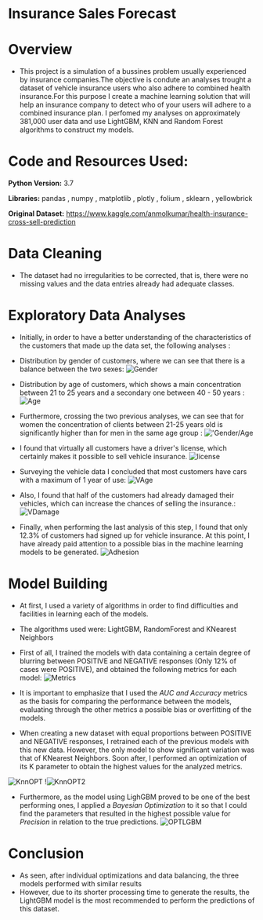 # Insurance Sales Forecast

# Overview
* This project is a simulation of a bussines problem usually experienced by insurance companies.The objective is condute an analyses trought a dataset of vehicle insurance users who also adhere to combined health insurance.For this purpose I create a machine learning solution that will help an insurance company to detect who of your users will adhere to a combined insurance plan. I perfomed my analyses on approximately 381,000 user data and use LightGBM, KNN and Random Forest algorithms to construct my models.

# Code and Resources Used:
**Python Version:** 3.7

**Libraries:** pandas , numpy , matplotlib , plotly , folium , sklearn , yellowbrick 

**Original Dataset:** https://www.kaggle.com/anmolkumar/health-insurance-cross-sell-prediction

# Data Cleaning
 * The dataset had no irregularities to be corrected, that is, there were no missing values and the data entries already had adequate classes.

# Exploratory Data Analyses
* Initially, in order to have a better understanding of the characteristics of the customers that made up the data set, the
following analyses :  

* Distribution by gender of customers, where we can see that there is a balance between the two sexes: 
![Gender](https://github.com/gui-miranda/Previsao-de-Vendas-Conjunta-de-Seguros/blob/main/gr%C3%A1ficos/zGender.PNG)

* Distribution by age of customers, which shows a main concentration between 21 to 25 years and a secondary one between 40 - 50 years :
![Age](https://github.com/gui-miranda/Previs-o-de-Vendas-Conjunta-de-Seguros/blob/main/gr%C3%A1ficos/zCAge.PNG)

* Furthermore, crossing the two previous analyses, we can see that for women the concentration of clients between 21-25 years old is significantly higher than for men in the same age group : 
!['Gender/Age](https://github.com/gui-miranda/Previs-o-de-Vendas-Conjunta-de-Seguros/blob/main/gr%C3%A1ficos/zGenderAge.PNG)

* I found that virtually all customers have a driver's license, which certainly makes it possible to sell vehicle insurance.
![license](https://github.com/gui-miranda/Previs-o-de-Vendas-Conjunta-de-Seguros/blob/main/gr%C3%A1ficos/zLicence.PNG)

* Surveying the vehicle data I concluded that most customers have cars with a maximum of 1 year of use:
![VAge](https://github.com/gui-miranda/Previs-o-de-Vendas-Conjunta-de-Seguros/blob/main/gr%C3%A1ficos/zVAge.PNG)

* Also, I found that half of the customers had already damaged their vehicles, which can increase the chances of selling the insurance.:
![VDamage](https://github.com/gui-miranda/Previs-o-de-Vendas-Conjunta-de-Seguros/blob/main/gr%C3%A1ficos/zVD.PNG)

* Finally, when performing the last analysis of this step, I found that only 12.3% of customers had signed up for vehicle insurance. At this point, I have already paid attention to a possible bias in the machine learning models to be generated.
![Adhesion](https://github.com/gui-miranda/Previs-o-de-Vendas-Conjunta-de-Seguros/blob/main/gr%C3%A1ficos/zVeicAdesion.PNG)

# Model Building
* At first, I used a variety of algorithms in order to find difficulties and facilities in learning each of the models.

* The algorithms used were: LightGBM, RandomForest and KNearest Neighbors

* First of all, I trained the models with data containing a certain degree of blurring between POSITIVE and NEGATIVE responses (Only 12% of cases were POSITIVE), and obtained the following metrics for each model:
![Metrics](https://github.com/gui-miranda/Previsao-de-Vendas-Conjunta-de-Seguros/blob/main/gr%C3%A1ficos/Metrics.PNG) 

* It is important to emphasize that I used the *AUC and Accuracy* metrics as the basis for comparing the performance between the models, evaluating through the other metrics a possible bias or overfitting of the models.

* When creating a new dataset with equal proportions between POSITIVE and NEGATIVE responses, I retrained each of the previous models with this new data. However, the only model to show significant variation was that of KNearest Neighbors. Soon after, I performed an optimization of its K parameter to obtain the highest values for the analyzed metrics.

![KnnOPT](https://github.com/gui-miranda/Previsao-de-Vendas-Conjunta-de-Seguros/blob/main/gr%C3%A1ficos/KNN_Graph.PNG) 
!![KnnOPT2](https://github.com/gui-miranda/Previsao-de-Vendas-Conjunta-de-Seguros/blob/main/gr%C3%A1ficos/KNN%20Opt.PNG)

* Furthermore, as the model using LighGBM proved to be one of the best performing ones, I applied a *Bayesian Optimization* to it so that I could find the parameters that resulted in the highest possible value for *Precision* in relation to the true predictions.
![OPTLGBM](https://github.com/gui-miranda/Previsao-de-Vendas-Conjunta-de-Seguros/blob/main/gr%C3%A1ficos/LGBM%20OPT.PNG)

# Conclusion
* As seen, after individual optimizations and data balancing, the three models performed with similar results 
* However, due to its shorter processing time to generate the results, the LightGBM model is the most recommended to perform the predictions of this dataset.
